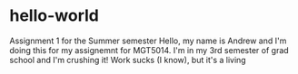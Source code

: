 # hello-world
Assignment 1 for the Summer semester
Hello, my name is Andrew and I'm doing this for my assignemnt for MGT5014. I'm in my 3rd semester of grad school and I'm crushing it!
Work sucks (I know), but it's a living
